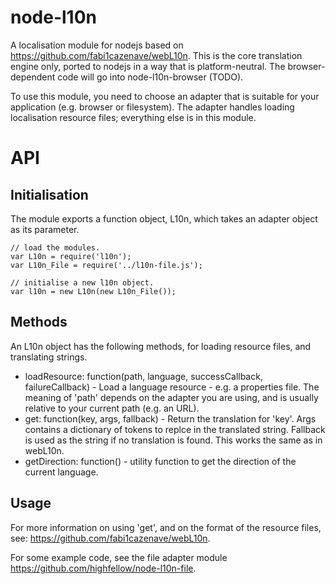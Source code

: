 node-l10n
=========

A localisation module for nodejs based on <https://github.com/fabi1cazenave/webL10n>. This is the core translation engine only, ported to nodejs in a way that is platform-neutral. The browser-dependent code will go into node-l10n-browser (TODO).

To use this module, you need to choose an adapter that is suitable for your application (e.g. browser or filesystem). The adapter handles loading localisation resource files; everything else is in this module.

API
===

Initialisation
--------------

The module exports a function object, L10n, which takes an adapter object as its parameter.

```
// load the modules.
var L10n = require('l10n');
var L10n_File = require('../l10n-file.js');

// initialise a new l10n object.
var l10n = new L10n(new L10n_File());
```

Methods
-------

An L10n object has the following methods, for loading resource files, and translating strings.

  * loadResource: function(path, language, successCallback, failureCallback) - Load a language resource - e.g. a properties file. The meaning of 'path' depends on the adapter you are using, and is usually relative to your current path (e.g. an URL).
  * get: function(key, args, fallback) - Return the translation for 'key'. Args contains a dictionary of tokens to replce in the translated string. Fallback is used as the string if no translation is found. This works the same as in webL10n.
  * getDirection: function() - utility function to get the direction of the current language.

Usage
-----

For more information on using 'get', and on the format of the resource files, see: <https://github.com/fabi1cazenave/webL10n>.

For some example code, see the file adapter module <https://github.com/highfellow/node-l10n-file>.
